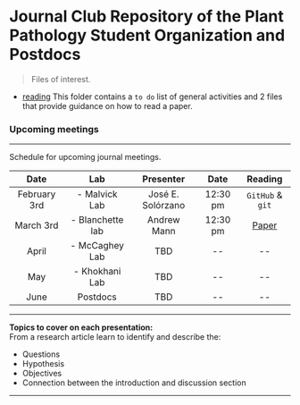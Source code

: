 # Journal Club Repository of the Plant Pathology Student Organization and Postdocs

> Files of interest.  

- [reading](https://github.com/jsolorzano734/journalClubPPSO/tree/main/reading) This folder contains a `to do` list of general activities and 2 files that provide guidance on how to read a paper.  

### Upcoming meetings  
---   
Schedule for upcoming journal meetings.  

| Date | Lab | Presenter | Date | Reading |  
| :----: | :---: | :---: | :---: | :---: |  
| February 3rd | - Malvick Lab | José E. Solórzano | 12:30 pm | `GitHub` & `git` |    
| March 3rd | - Blanchette lab | Andrew Mann | 12:30 pm | [Paper](https://github.com/jsolorzano734/journalClubPPSO/blob/main/reading/Karst%20et%20al.%202023.pdf) |   
| April | - McCaghey Lab | TBD | -- | -- |  
| May | - Khokhani Lab | TBD | -- | -- |   
| June | Postdocs | TBD | -- | -- |   

---  

**Topics to cover on each presentation:**  
From a research article learn to identify and describe the:  
 - Questions  
 - Hypothesis  
 - Objectives  
 - Connection between the introduction and discussion section  

---